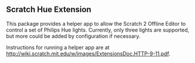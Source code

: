 Scratch Hue Extension
---------------------

This package provides a helper app to allow the Scratch 2 Offline Editor to 
control a set of Philips Hue lights. Currently, only three lights are supported,
but more could be added  by configuration if necessary.

Instructions for running a helper app are at http://wiki.scratch.mit.edu/w/images/ExtensionsDoc.HTTP-9-11.pdf.
